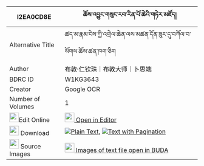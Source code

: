 |I2EA0CD8E|ཆོས་འབྱུང་གསུང་རབ་རིན་པོ་ཆེའི་གཏེར་མཛོད། 
| --- | --- 
|Alternative Title |ཚད་མ་རྣམ་ངེས་ཀྱི་འགྲེལ་ཆེན་ལས་མཚན་དོན་ཟུར་དུ་བཀོལ་བ་སོགས་ཆོས་ཚན་ཁག་ཅིག
|Author| 布敦·仁钦珠｜布敦大师｜卜思端
|BDRC ID | W1KG3643
|Creator | Google OCR
|Number of Volumes| 1
|<img width="25" src="https://img.icons8.com/color/25/000000/edit-property.png">Edit Online| [<img width="25" src="https://avatars.githubusercontent.com/u/45091458?s=200&v=4"> Open in Editor](http://editor.openpecha.org/I2EA0CD8E)
|<img width="25" src="https://img.icons8.com/fluent/48/000000/download-2.png"/>  Download | [![](https://img.icons8.com/color/20/000000/txt.png)Plain Text](https://github.com/Openpecha/I2EA0CD8E/releases/download/v1/chojung_sungrab_rinpoche_i_ter_plain_I2EA0CD8E.zip), [![](https://img.icons8.com/color/20/000000/txt.png)Text with Pagination](https://github.com/Openpecha/I2EA0CD8E/releases/download/v1/chojung_sungrab_rinpoche_i_ter_pages_I2EA0CD8E.zip)
|<img width="25" src="https://img.icons8.com/plasticine/100/000000/pictures-folder.png"/>  Source Images | [<img width="25" src="https://library.bdrc.io/icons/BUDA-small.svg"> Images of text file open in BUDA](https://library.bdrc.io/show/bdr:W1KG3643)